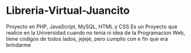 # Libreria-Virtual-Juancito
Proyecto en PHP, JavaScript, MySQL, HTML y CSS
Es un Proyecto que realice en la Universidad cuando no tenia ni idea de la Programacion Web, tiene codigos de todos lados, jejeje, pero cumplio con e fin que era brindarme

